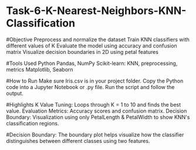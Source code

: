 # Task-6-K-Nearest-Neighbors-KNN-Classification
#Objective Preprocess and normalize the dataset Train KNN classifiers with different values of K Evaluate the model using accuracy and confusion matrix Visualize decision boundaries in 2D using petal features

#Tools Used Python Pandas, NumPy Scikit-learn: KNN, preprocessing, metrics Matplotlib, Seaborn

#How to Run Make sure Iris.csv is in your project folder. Copy the Python code into a Jupyter Notebook or .py file. Run the script and follow the output.

#Highlights K Value Tuning: Loops through K = 1 to 10 and finds the best value. Evaluation Metrics: Accuracy scores and confusion matrix. Decision Boundary: Visualization using only PetalLength & PetalWidth to show KNN's classification regions.

#Decision Boundary: The boundary plot helps visualize how the classifier distinguishes between different classes using two features.
